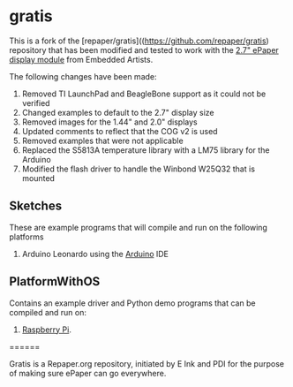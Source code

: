 # gratis

This is a fork of the [repaper/gratis]((https://github.com/repaper/gratis) repository that has been 
modified and tested to work with the [2.7" ePaper display module](http://www.embeddedartists.com/products/displays/lcd_27_epaper.php) from Embedded Artists.

The following changes have been made:
1. Removed TI LaunchPad and BeagleBone support as it could not be verified
2. Changed examples to default to the 2.7" display size
3. Removed images for the 1.44" and 2.0" displays
4. Updated comments to reflect that the COG v2 is used
5. Removed examples that were not applicable
6. Replaced the S5813A temperature library with a LM75 library for the Arduino
7. Modified the flash driver to handle the Winbond W25Q32 that is mounted

## Sketches

These are example programs that will compile and run on the following platforms

1. Arduino Leonardo using the [Arduino](http://arduino.cc) IDE

## PlatformWithOS

Contains an example driver and Python demo programs that can be
compiled and run on:

1. [Raspberry Pi](http://www.raspberrypi.org/).

======

Gratis is a Repaper.org repository, initiated by E Ink and PDI for the purpose of making sure ePaper can go everywhere.
